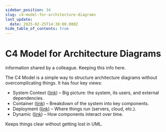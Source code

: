 ```yaml
---
sidebar_position: 34
slug: c4-model-for-architecture-diagrams
last_update:
  date: 2025-02-25T14:38:00.000Z
hide_table_of_contents: true
---
```


# C4 Model for Architecture Diagrams


information shared by a colleague. Keeping this info here.


 


The C4 Model is a simple way to structure architecture diagrams without overcomplicating things. It has four key views:

- System Context ([link](https://c4model.com/diagrams/system-context)) – Big picture: the system, its users, and external dependencies.
- Container ([link](https://c4model.com/diagrams/container)) – Breakdown of the system into key components.
- Deployment ([link](https://c4model.com/diagrams/deployment)) – Where things run (servers, cloud, etc.).
- Dynamic ([link](https://c4model.com/diagrams/dynamic)) – How components interact over time.

Keeps things clear without getting lost in UML.



<figure>
  <img src="/storage/1740506506684.png" alt="" />
  <figcaption>
  
    
  
  </figcaption>
</figure>





      